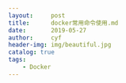 ```yaml
---
layout:     post
title:      docker常用命令使用.md
date:       2019-05-27
author:     cyf
header-img: img/beautiful.jpg
catalog: true
tags:
    - Docker
---
```

